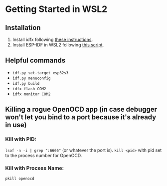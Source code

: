 # Getting Started in WSL2
## Installation
1. Install idfx following [these instructions](https://github.com/abobija/idfx).
2. Install ESP-IDF in WSL2 following [this script](https://gist.github.com/abobija/2f11d1b2c7cb079bec4df6e2348d969f).

## Helpful commands
* `idf.py set-target esp32s3`
* `idf.py menuconfig`
* `idf.py build`
* `idfx flash COM2`
* `idfx monitor COM2`

## Killing a rogue OpenOCD app (in case debugger won't let you bind to a port because it's already in use)

### Kill with PID:
`lsof -n -i | grep ":6666"` (or whatever the port is).
`kill <pid>` with pid set to the process number for OpenOCD.

### Kill with Process Name:
`pkill openocd`